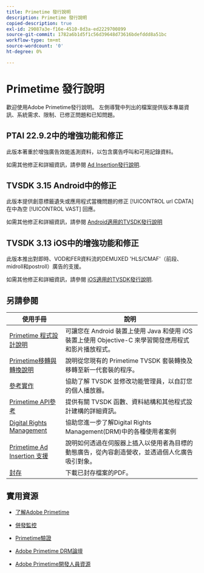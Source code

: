 ```yaml
---
title: Primetime 發行說明
description: Primetime 發行說明
copied-description: true
exl-id: 29087a3e-f16e-4510-8d3a-ed2229700899
source-git-commit: 1782a6b1d5f1c56d39648d73616bdefddd8a51bc
workflow-type: tm+mt
source-wordcount: '0'
ht-degree: 0%

---
```


# Primetime 發行說明

歡迎使用Adobe Primetime發行說明。 左側導覽中列出的檔案提供版本專屬資訊、系統需求、限制、已修正問題和已知問題。

## PTAI 22.9.2中的增強功能和修正

此版本著重於增強廣告效能遙測資料，以包含廣告呼叫和可用記錄資料。

如需其他修正和詳細資訊，請參閱 [Ad Insertion發行說明](/help/release-notes/ptai-22x-release-notes.md).

## TVSDK 3.15 Android中的修正

此版本提供創意標籤遺失或應用程式當機問題的修正 [!UICONTROL url CDATA] 在中為空 [!UICONTROL VAST] 回應。

如需其他修正和詳細資訊，請參閱 [Android適用的TVSDK發行說明](/help/release-notes/tvsdk-3x-android.md)

## TVSDK 3.13 iOS中的增強功能和修正

此版本推出對即時、VOD和FER資料流的DEMUXED &#39;HLS/CMAF&#39;（前段、midroll和postroll）廣告的支援。

如需其他修正和詳細資訊，請參閱 [iOS適用的TVSDK發行說明](../release-notes/tvsdk-3x-ios.md).

## 另請參閱

| 使用手冊 | 說明 |
|--- |--- |
| [Primetime 程式設計說明](/help/programming/home.md) | 可讓您在 Android 裝置上使用 Java 和使用 iOS 裝置上使用 Objective-C 來學習開發應用程式和影片播放程式。 |
| [Primetime移轉與轉換說明](/help/migration-guides/home.md) | 說明從您現有的 Primetime TVSDK 套裝轉換及移轉至新一代套裝的程序。 |
| [參考實作](/help/android-reference-implementation/home.md) | 協助了解 TVSDK 並修改功能管理員，以自訂您的個人播放器。 |
| [Primetime API參考](/help/reference/api-references.md) | 提供有關 TVSDK 函數、資料結構和其他程式設計建構的詳細資訊。 |
| [Digital Rights Management](/help/digital-rights-management/home.md) | 協助您進一步了解Digital Rights Management(DRM)中的各種使用者案例 |
| [Primetime Ad Insertion 支援](/help/primetime-ad-insertion/home.md) | 說明如何透過在伺服器上插入以使用者為目標的動態廣告，從內容創造營收，並透過個人化廣告吸引對象。 |
| [封存](https://helpx.adobe.com/primetime/archives.html) | 下載已封存檔案的PDF。 |

## 實用資源

* [了解Adobe Primetime](https://www.adobe.com/in/marketing/primetime.html)

* [併發監控](https://tve.helpdocsonline.com/concurrency-monitoring-introduction)

* [Primetime驗證](https://tve.helpdocsonline.com/home)

* [Adobe Primetime DRM論壇](https://forums.adobe.com/community/adobe_access)

* [Adobe Primetime開發人員資源](https://www.adobe.com/devnet/primetime.html)
